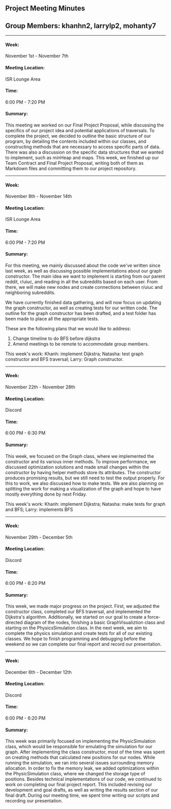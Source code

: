 ## Project Meeting Minutes
## Group Members: khanhn2, larrylp2, mohanty7
---

#### <strong>Week:</strong>
November 1st - November 7th
#### <strong>Meeting Location:</strong>
ISR Lounge Area
#### <strong>Time:</strong>
6:00 PM - 7:20 PM
#### <strong>Summary:</strong>
This meeting we worked on our Final Project Proposal, while discussing the specifics of our project idea and potential applications of traversals. To complete the project, we decided to  outline the basic structure of our program, by detailing the contents included within our classes, and constructing methods that are necessary to access specific parts of data. There was also a discussion on the specific data structures that we wanted to implement, such as minHeap and maps. This week, we finished up our Team Contract and Final Project Proposal, writing both of them as Markdown files and committing them to our project repository.


---
#### <strong>Week:</strong>
November 8th - November 14th
#### <strong>Meeting Location:</strong>
ISR Lounge Area
#### <strong>Time:</strong>
6:00 PM - 7:20 PM
#### <strong>Summary:</strong>
For this meeting, we mainly discussed about the code we've written since last week, as well as discussing possible implementations about our graph constructor.
The main idea we want to implement is starting from our parent reddit, r/uiuc, and reading in all the subreddits based on each user. From there, we will make new nodes and create connections between r/uiuc and neighboring subreddits.

We have currently finished data gathering, and will now focus on updating the graph constructor, as well as creating tests for our written code. The outline for the graph constructor has been drafted, and a test folder has been made to place all the appropriate tests.

These are the following plans that we would like to address:
1. Change timeline to do BFS before dijkstra
2. Amend meetings to be remote to accommodate group members.

This week's work: 
Khanh: implement Dijkstra; Natasha: test graph constructor and BFS traversal; Larry: Graph constructor.

---
#### <strong>Week:</strong>
November 22th - November 28th
#### <strong>Meeting Location:</strong>
Discord
#### <strong>Time:</strong>
6:00 PM - 6:30 PM
#### <strong>Summary:</strong>
This week, we focused on the Graph class, where we implemented the constructor and its various inner methods. To improve performance, we discussed optimization solutions and made small changes within the constructor by having helper methods store its attributes. The constructor produces promising results, but we still need to test the output properly. For this to work, we also discussed how to make tests. We are also planning on splitting the work for making a visualization of the graph and hope to have mostly everything done by next Friday.


This week's work: 
Khanh: implement Dijkstra; Natasha: make tests for graph and BFS; Larry: implements BFS

---

#### <strong>Week:</strong>
November 29th - December 5th
#### <strong>Meeting Location:</strong>
Discord
#### <strong>Time:</strong>
6:00 PM - 6:20 PM
#### <strong>Summary:</strong>
This week, we made major progress on the project. First, we adjusted the constructor class, completed our BFS traversal, and implemented the Dijkstra's algorithm. Additionally, we started on our goal to create a force-directed diagram of the nodes, finishing a basic GraphVisualiztion class and starting on the PhysicsSimulation class. In the next week, we aim to complete the physics simulation and create tests for all of our existing classes. We hope to finish programming and debugging before the weekend so we can complete our final report and record our presentation.

---

#### <strong>Week:</strong>
December 6th - December 12th
#### <strong>Meeting Location:</strong>
Discord
#### <strong>Time:</strong>
6:00 PM - 6:20 PM
#### <strong>Summary:</strong>
This week was primarily focused on implementing the PhysicSimulation class, which would be responsible for emulating the simulation for our graph. After implementing the class constructor, most of the time was spent on creating methods that calculated new positions for our nodes. While running the simulation, we ran into several issues surrounding memory allocation. In order to fix the memory leak, we added optimizations within the PhysicSimulation class, where we changed the storage type of positions. Besides technical implementations of our code, we continued to work on completing our final project report. This included revising our development and goal drafts, as well as writing the results section of our final draft. During our meeting time, we spent time writing our scripts and recording our presentation.



